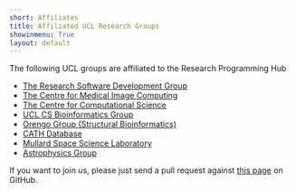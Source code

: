 ```yaml
---
short: Affiliates
title: Affiliated UCL Research Groups
showinmenu: True
layout: default
---
```


The following UCL groups are affiliated to the Research Programming Hub

* [The Research Software Development Group](http://development.rc.ucl.ac.uk/)
* [The Centre for Medical Image Computing](http://cmic.cs.ucl.ac.uk/)
* [The Centre for Computational Science](http://ccs.chem.ucl.ac.uk/)
* [UCL CS Bioinformatics Group](http://bioinf.cs.ucl.ac.uk/)
* [Orengo Group (Structural Bioinformatics)](http://www.ucl.ac.uk/orengo-group)
* [CATH Database](http://www.cathdb.info/)
* [Mullard Space Science Laboratory](http://www.ucl.ac.uk/mssl)
* [Astrophysics Group](http://www.ucl.ac.uk/star/)

If you want to join us, please just send a pull request against [this page](https://github.com/UCLProgrammingHub/web/blob/master/affiliates/index.md) on GitHub.
